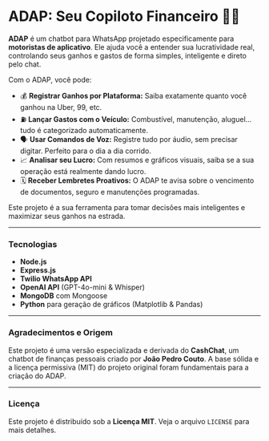 # ADAP: Seu Copiloto Financeiro 🚗💨

**ADAP** é um chatbot para WhatsApp projetado especificamente para **motoristas de aplicativo**. Ele ajuda você a entender sua lucratividade real, controlando seus ganhos e gastos de forma simples, inteligente e direto pelo chat.

Com o ADAP, você pode:

*   💰 **Registrar Ganhos por Plataforma:** Saiba exatamente quanto você ganhou na Uber, 99, etc.
*   ⛽ **Lançar Gastos com o Veículo:** Combustível, manutenção, aluguel... tudo é categorizado automaticamente.
*   🗣️ **Usar Comandos de Voz:** Registre tudo por áudio, sem precisar digitar. Perfeito para o dia a dia corrido.
*   📈 **Analisar seu Lucro:** Com resumos e gráficos visuais, saiba se a sua operação está realmente dando lucro.
*   🗓️ **Receber Lembretes Proativos:** O ADAP te avisa sobre o vencimento de documentos, seguro e manutenções programadas.

Este projeto é a sua ferramenta para tomar decisões mais inteligentes e maximizar seus ganhos na estrada.

---

### Tecnologias

*   **Node.js**
*   **Express.js**
*   **Twilio WhatsApp API**
*   **OpenAI API** (GPT-4o-mini & Whisper)
*   **MongoDB** com Mongoose
*   **Python** para geração de gráficos (Matplotlib & Pandas)

---

### Agradecimentos e Origem

Este projeto é uma versão especializada e derivada do **CashChat**, um chatbot de finanças pessoais criado por **João Pedro Couto**. A base sólida e a licença permissiva (MIT) do projeto original foram fundamentais para a criação do ADAP.

---

### Licença

Este projeto é distribuído sob a **Licença MIT**. Veja o arquivo `LICENSE` para mais detalhes.
